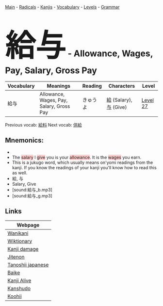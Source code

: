 <style> bigfont {font-size: 100px}</style>
[Main](../README.md) -
[Radicals](../radicals.md) -
[Kanjis](../kanjis.md) -
[Vocabulary](../vocabulary.md) -
[Levels](../levels.md) -
[Grammar](../grammar.md)
# <bigfont> 給与</bigfont> - Allowance, Wages, Pay, Salary, Gross Pay 

| Vocabulary | Meanings | Reading | Characters | Level |
| --- | --- | --- | --- | --- |
| 給与 | Allowance, Wages, Pay, Salary, Gross Pay | きゅうよ |  [給](../kanjis/給.md) (Salary), [与](../kanjis/与.md) (Give) | [Level 27](../levels/wk_level27.md) |

Previous vocab: [給料](給料.md) Next vocab: [供給](供給.md) 

## Mnemonics:

* 
* The <span style="background-color:#ffcccb"> salary</span> I <span style="background-color:#ffcccb"> give</span> you is your <span style="background-color:#ffcccb"> allowance</span>. It is the <span style="background-color:#ffcccb"> wages</span> you earn.
* This is a jukugo word, which usually means on'yomi readings from the kanji. If you know the readings of your kanji you'll know how to read this as well.
* 給, 与
* Salary, Give
* [sound:給与_b.mp3]
* [sound:給与_g.mp3]


## Links 

| Webpage |
| --- |
| [Wanikani          ](https://www.wanikani.com/kanji/給与) |
| [Wiktionary        ](https://en.wiktionary.org/wiki/給与) |
| [Kanji damage      ](http://www.kanjidamage.com/kanji/search?utf8=✓&q=給与) |
| [Jitenon           ](https://jitenon.com/kanji/給与) |
| [Tanoshii japanese ](https://www.tanoshiijapanese.com/dictionary/kanji.cfm?k=給与) |
| [Baike             ](https://baike.baidu.com/item/給与) |
| [Kanji Alive       ](https://app.kanjialive.com/給与) |
| [Kanshudo          ](https://www.kanshudo.com/searchmn?q=給与) |
| [Koohii            ](https://kanji.koohii.com/study/kanji/給与) |
